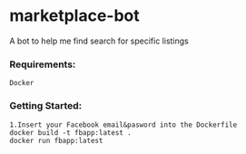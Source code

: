 # marketplace-bot

A bot to help me find search for specific listings

### Requirements:
    Docker

### Getting Started:
    1.Insert your Facebook email&pasword into the Dockerfile
    docker build -t fbapp:latest .
    docker run fbapp:latest
    
